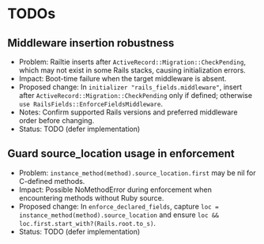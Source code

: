 # TODOs

## Middleware insertion robustness
- Problem: Railtie inserts after `ActiveRecord::Migration::CheckPending`, which may not exist in some Rails stacks, causing initialization errors.
- Impact: Boot-time failure when the target middleware is absent.
- Proposed change: In `initializer "rails_fields.middleware"`, insert after `ActiveRecord::Migration::CheckPending` only if defined; otherwise `use RailsFields::EnforceFieldsMiddleware`.
- Notes: Confirm supported Rails versions and preferred middleware order before changing.
- Status: TODO (defer implementation)

## Guard source_location usage in enforcement
- Problem: `instance_method(method).source_location.first` may be nil for C-defined methods.
- Impact: Possible NoMethodError during enforcement when encountering methods without Ruby source.
- Proposed change: In `enforce_declared_fields`, capture `loc = instance_method(method).source_location` and ensure `loc && loc.first.start_with?(Rails.root.to_s)`.
- Status: TODO (defer implementation)
